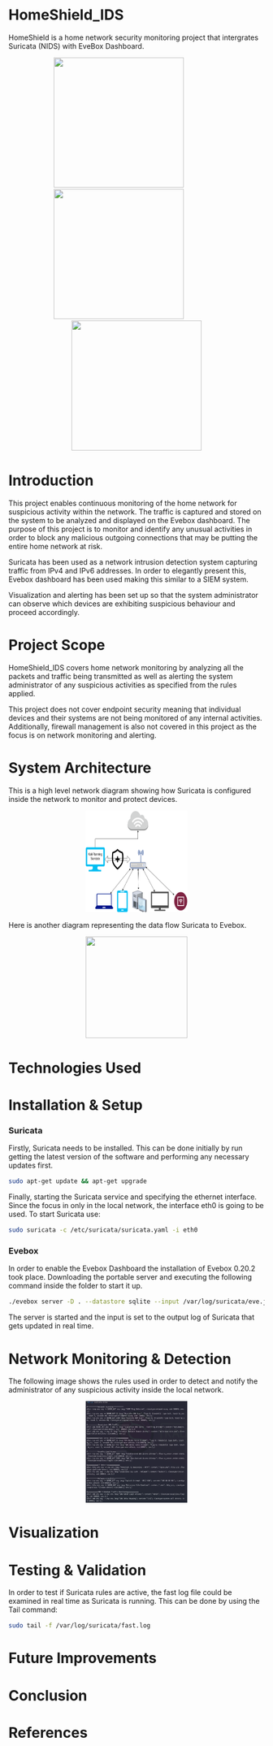 # HomeShield_IDS

HomeShield is a home network security monitoring project that intergrates Suricata (NIDS) with EveBox Dashboard.

<p align="center">
  <img src="https://github.com/user-attachments/assets/d8371946-7fd3-4547-b47a-c191eaab5f96" width="256" height="256" />
  &nbsp;&nbsp;&nbsp;&nbsp;&nbsp;&nbsp;&nbsp;&nbsp;&nbsp;&nbsp;&nbsp;&nbsp;&nbsp;&nbsp;&nbsp;&nbsp;&nbsp;
  <img src="https://github.com/user-attachments/assets/8ba3728c-110f-4c13-93ff-ebb4825d8346" width="256" height="256" />
  &nbsp;&nbsp;&nbsp;&nbsp;&nbsp;&nbsp;&nbsp;&nbsp;&nbsp;&nbsp;&nbsp;&nbsp;&nbsp;&nbsp;&nbsp;&nbsp;&nbsp;
  <img src="https://github.com/user-attachments/assets/22085dc1-2afa-4f0b-bc45-6c84fd7169b2" width="256" height="256" />
</p>

# Introduction
This project enables continuous monitoring of the home network for suspicious activity within the network. The traffic is captured and stored on the system to be analyzed and displayed on the Evebox dashboard. The purpose of this project is to monitor and identify any unusual activities in order to block any malicious outgoing connections that may be putting the entire home network at risk. 

Suricata has been used as a network intrusion detection system capturing traffic from IPv4 and IPv6 addresses.
In order to elegantly present this, Evebox dashboard has been used making this similar to a SIEM system. 

Visualization and alerting has been set up so that the system administrator can observe which devices are exhibiting suspicious behaviour and proceed accordingly.

# Project Scope
HomeShield_IDS covers home network monitoring by analyzing all the packets and traffic being transmitted as well as alerting the system administrator of any suspicious activities as specified from the rules applied.

This project does not cover endpoint security meaning that individual devices and their systems are not being monitored of any internal activities. Additionally, firewall management is also not covered in this project as the focus is on network monitoring and alerting.

# System Architecture
This is a high level network diagram showing how Suricata is configured inside the network to monitor and protect devices.

<p align="center">
<img src="/Assets/SuricataDiagram2.png" width="200" height="200" />
</p>

Here is another diagram representing the data flow Suricata to Evebox.

<p align="center">
<img src="" width="200" height="200" />
</p>

# Technologies Used

# Installation & Setup
### Suricata
Firstly, Suricata needs to be installed. This can be done initially by run getting the latest version of the software and performing any necessary updates first.
```bash
sudo apt-get update && apt-get upgrade
```

Finally, starting the Suricata service and specifying the ethernet interface. Since the focus in only in the local network, the interface eth0 is going to be used.
To start Suricata use:

```bash
sudo suricata -c /etc/suricata/suricata.yaml -i eth0
```
### Evebox
In order to enable the Evebox Dashboard the installation of Evebox 0.20.2 took place. 
Downloading the portable server and executing the following command inside the folder to start it up.

```bash
./evebox server -D . --datastore sqlite --input /var/log/suricata/eve.json
```
The server is started and the input is set to the output log of Suricata that gets updated in real time.

# Network Monitoring & Detection
The following image shows the rules used in order to detect and notify the administrator of any suspicious activity inside the local network.

<p align="center">
<img src="/Assets/surRules.PNG" width="200" height="200" />
</p>

# Visualization

# Testing & Validation
In order to test if Suricata rules are active, the fast log file could be examined in real time as Suricata is running. This can be done by using the Tail command:

```bash
sudo tail -f /var/log/suricata/fast.log
```


# Future Improvements

# Conclusion

# References


